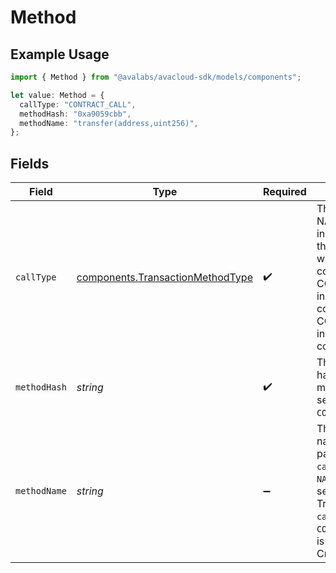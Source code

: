 # Method

## Example Usage

```typescript
import { Method } from "@avalabs/avacloud-sdk/models/components";

let value: Method = {
  callType: "CONTRACT_CALL",
  methodHash: "0xa9059cbb",
  methodName: "transfer(address,uint256)",
};
```

## Fields

| Field                                                                                                                                                                                                                                 | Type                                                                                                                                                                                                                                  | Required                                                                                                                                                                                                                              | Description                                                                                                                                                                                                                           | Example                                                                                                                                                                                                                               |
| ------------------------------------------------------------------------------------------------------------------------------------------------------------------------------------------------------------------------------------- | ------------------------------------------------------------------------------------------------------------------------------------------------------------------------------------------------------------------------------------- | ------------------------------------------------------------------------------------------------------------------------------------------------------------------------------------------------------------------------------------- | ------------------------------------------------------------------------------------------------------------------------------------------------------------------------------------------------------------------------------------- | ------------------------------------------------------------------------------------------------------------------------------------------------------------------------------------------------------------------------------------- |
| `callType`                                                                                                                                                                                                                            | [components.TransactionMethodType](../../models/components/transactionmethodtype.md)                                                                                                                                                  | :heavy_check_mark:                                                                                                                                                                                                                    | The contract call type. NATIVE_TRANSFER indicates a transfer of the native token without any smart-contract interaction. CONTRACT_CALL indicates a smart-contract interaction. CONTRACT_CREATION indicates a smart-contract creation. |                                                                                                                                                                                                                                       |
| `methodHash`                                                                                                                                                                                                                          | *string*                                                                                                                                                                                                                              | :heavy_check_mark:                                                                                                                                                                                                                    | The contract method hash identifier. The method hash is only set if the `callType` is `CONTRACT_CALL`.                                                                                                                                | 0xa9059cbb                                                                                                                                                                                                                            |
| `methodName`                                                                                                                                                                                                                          | *string*                                                                                                                                                                                                                              | :heavy_minus_sign:                                                                                                                                                                                                                    | The contract method name including parameter types. If the `callType` is `NATIVE_TRANSFER` this is set to 'Native Transfer'. If the `callType` is `CONTRACT_CREATION` this is set to 'Contract Created'.                              | transfer(address,uint256)                                                                                                                                                                                                             |